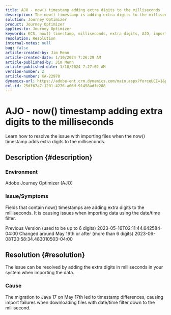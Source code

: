 ```yaml
---
title: AJO - now() timestamp adding extra digits to the milliseconds
description: The now() timestamp is adding extra digits to the milliseconds, causing import failures.
solution: Journey Optimizer
product: Journey Optimizer
applies-to: Journey Optimizer
keywords: KCS, now() timestamp, milliseconds, extra digits, AJO, import failure, Adobe Journey Optimizer, Java 17
resolution: Resolution
internal-notes: null
bug: false
article-created-by: Jim Menn
article-created-date: 1/10/2024 7:26:29 AM
article-published-by: Jim Menn
article-published-date: 1/10/2024 7:27:02 AM
version-number: 2
article-number: KA-22978
dynamics-url: https://adobe-ent.crm.dynamics.com/main.aspx?forceUCI=1&pagetype=entityrecord&etn=knowledgearticle&id=86db618c-89af-ee11-a569-6045bd006268
exl-id: 25df67a7-1201-4276-a06d-91458adfe288
---
```

# AJO - now() timestamp adding extra digits to the milliseconds


Learn how to resolve the issue with importing files when the now() timestamp adds extra digits to the milliseconds.

## Description {#description}


### Environment

Adobe Journey Optimizer (AJO)

### Issue/Symptoms

Fields that contain now() timestamps are adding extra digits to the milliseconds. It is causing issues when importing data using the date/time filter.

Previous Version (used to be up to 6 digits)
2023-05-16T02:11:44.642584-04:00
Changed around May 19th or after (more than 6 digits)
2023-06-08T20:58:34.483010503-04:00


## Resolution {#resolution}


The issue can be resolved by adding the extra digits in milliseconds in your system when importing the data.

### Cause

The migration to Java 17 on May 17th led to timestamp differences, causing import failures when downloading files with date/time filter down to the millisecond.
